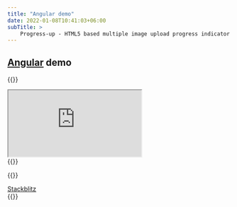 ```yaml
---
title: "Angular demo"
date: 2022-01-08T10:41:03+06:00
subTitle: >
    Progress-up - HTML5 based multiple image upload progress indicator plugin demos
---
```



## [Angular](https://angular.io) demo

{{<rawhtml>}}
<div class="w-full">
<iframe
class="layout-frame"
src="https://stackblitz.com/edit/angular-ivy-pu628h?embed=1&file=src/app/app.component.ts"></iframe>

</div>
{{</rawhtml>}}

{{<rawhtml>}}
<div class="flex justify-center">
<a href="https://angular-ivy-pu628h.stackblitz.io" class="bg-blue-200 rounded shadow-md text-black px-4 py-3 no-underline">Stackblitz </a>
</div>
{{</rawhtml>}}


